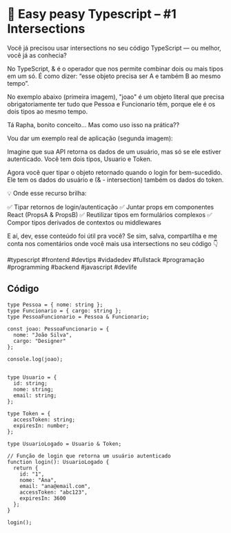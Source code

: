 # 🧠 Easy peasy Typescript – #1 Intersections

Você já precisou usar intersections no seu código TypeScript — ou melhor, você já as conhecia?

No TypeScript, & é o operador que nos permite combinar dois ou mais tipos em um só. É como dizer: “esse objeto precisa ser A e também B ao mesmo tempo”.

No exemplo abaixo (primeira imagem), "joao" é um objeto literal que precisa obrigatoriamente ter tudo que Pessoa e Funcionario têm, porque ele é os dois tipos ao mesmo tempo.

Tá Rapha, bonito conceito... Mas como uso isso na prática?? 

Vou dar um exemplo real de aplicação (segunda imagem):

Imagine que sua API retorna os dados de um usuário, mas só se ele estiver autenticado. Você tem dois tipos, Usuario e Token. 

Agora você quer tipar o objeto retornado quando o login for bem-sucedido. Ele tem os dados do usuário e (& - intersection) também os dados do token. 

💡 Onde esse recurso brilha:

✅ Tipar retornos de login/autenticação
✅ Juntar props em componentes React (PropsA & PropsB)
✅ Reutilizar tipos em formulários complexos
✅ Compor tipos derivados de contextos ou middlewares

E aí, dev, esse conteúdo foi útil pra você?
Se sim, salva, compartilha e me conta nos comentários onde você mais usa intersections no seu código 👇

#typescript #frontend #devtips #vidadedev #fullstack #programação #programming #backend #javascript #devlife

## Código

```
type Pessoa = { nome: string };
type Funcionario = { cargo: string };
type PessoaFuncionario = Pessoa & Funcionario;

const joao: PessoaFuncionario = {
  nome: "João Silva",
  cargo: "Designer"
};

console.log(joao);


type Usuario = {
  id: string;
  nome: string;
  email: string;
};

type Token = {
  accessToken: string;
  expiresIn: number;
};

type UsuarioLogado = Usuario & Token;

// Função de login que retorna um usuário autenticado
function login(): UsuarioLogado {
  return {
    id: "1",
    nome: "Ana",
    email: "ana@email.com",
    accessToken: "abc123",
    expiresIn: 3600
  };
}

login();

```